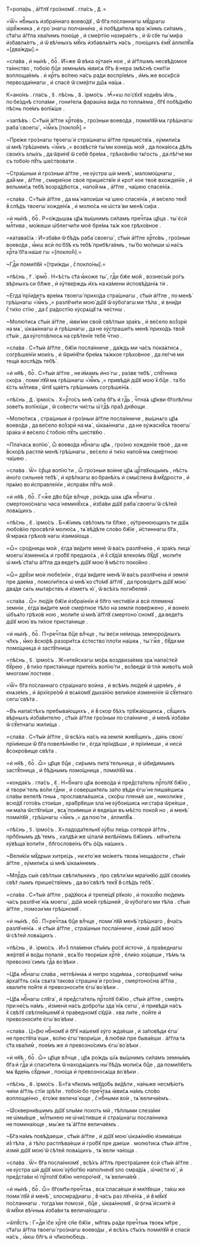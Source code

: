 Т=ропа́рь , а҆́гг҃лꙋ гро́зномꙋ . гла́съ , д҃ .=

=Ѿ= нбⷭ҇ныхъ и҆збра́ннаго воево́дꙋ , ѿ́ бг҃а по́сланнагѡ мꙋ́драгѡ ѡ҆рꙋ́жника , и҆ гро́ знагѡ полчани́на , и҆ побѣди́телѧ вра́ жїимъ си́ламъ , ст҃а́гѡ а҆́гг҃ла хва́лимъ пою́ще , и҆ сме́ртїю назира́етъ , и҆ ѿ сꙋе ты̀ ми́ра и҆збавлѧ́етъ , и҆ ѿ вѣ́чныхъ мꙋ́къ и҆збавлѧ́етъ на́съ , пою́щихъ є҆мꙋ̀ а҆ллилꙋ́їѧ =[два́жды].=

=сла́ва , и҆ ны́нѣ , боⷢ҇ . И҆́=же ѿ́ вѣка ᲂу҆тае́н ное , и҆ а҆́гг҃лѡмъ несвѣ́домое та́инство , тобо́ю бцⷣе земны́мъ ꙗ҆ви́сѧ бг҃ъ в̾ нера змѣ́снѣ сни́тїи воплоща́емъ . и҆ крⷭ҇тъ во́лею на́съ ра́ди воспрїе́мъ , и҆́мъ же воскр҃сѝ первозда́ннагѡ , и҆ спасѐ ѿ сме́рти дш҃ѧ на́шѧ .

К=ано́нъ . гла́съ , ѕ҃ . пѣ́снь , а҃ . і҆рмо́съ . Ꙗ҆́=кѡ по́ сꙋхꙋ ходи́въ і҆и҃ль , по бе́зднѣ стопа́ми , гони́телѧ фараѡ́на ви́дѧ по топлѧ́ема , бг҃ꙋ побѣ́днꙋю пѣ́снь пое́мъ вопїѧ́ше .

=запѣ́въ : С=т҃ы́и а҆́гг҃ле хрⷭ҇то́въ , гро́зныи воево́да , поми́лꙋй мѧ грѣ́шнагѡ раба̀ своегѡ̀ , =і҆мⷬ҇къ [покло́н̾].=

~Пре́же гро́знагѡ твоегѡ̀ и҆ стра́шнагѡ а҆́гг҃ле прише́ствїѧ , ᲂу҆мили́сѧ ѡ҆ мнѣ̀ грѣ́шнемъ =і҆мⷬ҇къ ,= возвѣстѝ ты́ ми коне́цъ мо́й , да пока́юсѧ дѣ́лъ свои́хъ ѕлы́хъ , да ѿри́нꙋ ѿ себѐ бре́мѧ , грѣхо́внꙋю тѧ́гость , да лѣ́гче ми съ тобо́ю пꙋ́ть ше́ствовати .

~Стра́шныи и҆ гро́зныи а҆́гг҃ле , не ᲂу҆стра шѝ менѣ̀ , маломо́щнагѡ , да́й ми , а҆́гг҃ле , смире́ное своѐ прише́ствїе и҆ кро́т кое твоѐ вхожде́нїе , и҆ вельми́сѧ тебѣ̀ возра́дꙋютсѧ , напо́й мѧ , а҆́гг҃ле , ча́шею спасе́нїѧ .

=сла́ва . С=т҃ы́и а҆́гг҃ле , да мѧ̀ напои́ши ча́ шею спасе́нїѧ , и҆ ве́село текꙋ̀ в̾ слѣ́дъ твоегѡ̀ хожде́нїѧ , и҆ молю́сѧ не ѡ҆ста́ ви менѣ̀ си́ра .

=и҆ ны́нѣ , боⷢ҇ . Р=о́ждьшаѧ цр҃ѧ̀ вы́шнимъ си́ламъ пречⷭ҇таѧ цр҃ца . ты̀ є҆сѝ млⷭ҇тива , мо́жеши ѡ҆блегчи́ти моѐ бре́мѧ тѧ́ж кое грѣхо́вное .

=катава́сїѧ : И҆=зба́ви ѿ бѣ́дъ раба̀ своегѡ̀ , ст҃ы́и а҆́гг҃ле хрⷭ҇то́въ , гро́зныи воево́да , ꙗ҆́кѡ всѝ по́ бз҃ѣ къ тебѣ̀ прибѣга́емъ , ты́ бо мо́лиши ѡ҆ на́съ хрⷭ҇та̀ бг҃а на́ше гѡ =[покло́н̾].=

~Гдⷭ҇и поми́лꙋй =[три́жды , с̾ покло́ны].=

=пѣ́снь , г҃ . і҆рмоⷭ҇ . Н=ѣ́сть ст҃а ꙗ҆́коже ты̀ , гдⷭ҇и бж҃е мо́й , вознесы́и ро́гъ вѣ́рныхъ си бл҃же , и҆ ᲂу҆тве́рждь и҆́хъ на ка́мени и҆сповѣ́данїѧ тѝ .

~Е҆гда̀ прїи́детъ вре́мѧ твоегѡ̀ прихо́да стра́шнагѡ , ст҃ы́и а҆́гг҃ле , по менѣ̀ грѣ́шнагѡ =і҆мⷬ҇къ ,= разлꙋчи́ти мою̀ дш҃ꙋ ѿ ᲂу҆бо́гагѡ ми тѣ́ла , и҆ вни́ди с̾ ти́хо стїю , да с̾ ра́достїю ᲂу҆срѧ́щꙋ тѧ че́стнѡ .

~Молю́тисѧ ст҃ы́и а҆́гг҃ле , ꙗ҆ви́ ми сво́й свѣ́тлыи зра́къ , и҆ ве́село воз̾зрѝ на мѧ̀ , ѡ҆каѧ́ннагѡ и҆ грѣ́шнагѡ , да не ᲂу҆страши́тъ менѣ̀ прихо́дъ тво́й ст҃ы́и , да ᲂу҆гото́влюсѧ на срѣ́тенїе тебѐ чⷭ҇тно .

=сла́ва . С=т҃ы́и а҆́гг҃ле , бж҃їи посла́нниче , да́ждь ми ча́съ пока́ѧтисѧ , согрѣше́нїи мои́хъ , и҆ ѿри́нꙋти бре́мѧ тѧ́жкое грѣхо́вное , да ле́гче ми тещѝ вослѣ́дъ тебѣ̀ .

=и҆ нн҃ѣ , боⷢ҇ . С=т҃ы́и а҆́гг҃ле , не и҆́мамъ и҆но́ гѡ , ра́зве тебѣ̀ , спꙋ́тника ско́ра . поми́ лꙋй мѧ грѣ́шнагѡ =і҆мⷬ҇къ ,= привѣдѝ дш҃ꙋ мою̀ к̾ бцⷣе . та́ бо є҆́сть млⷭ҇тива , ѿпꙋ ща́етъ грѣ́шнымъ согрѣше́нїѧ .

=пѣ́снь , д҃ . і҆рмо́съ . Х=рⷭ҇то́съ мнѣ̀ си́ла бг҃ъ и҆ гдⷭ҇ь , чⷭ҇тна́ѧ цр҃кви бг҃олѣ́пнѡ зове́тъ вопїю́щи , ѿ со́вести чи́сты ѡ҆́ гдⷭ҇ѣ пра́з̾ днꙋющи .

~Молю́тисѧ , стра́шныи и҆ гро́зныи а҆́гг҃ле посла́нниче , вы́шнѧго цр҃ѧ воево́да , да ве́село воз̾зрѝ на мѧ̀ , ѡ҆каѧ́ннагѡ , да не ᲂу҆жаснꙋ́сѧ твоегѡ̀ зра́ка и҆ ве́село с̾ тобо́ю пꙋ́ть ше́ствꙋю .

~Пла́часѧ вопїю̀ , ѽ воево́да нбⷭ҇нагѡ цр҃ѧ , гро́зно хожде́нїе твоѐ , да не в̾ско́рѣ растлѝ менѣ̀ грѣ́шнагѡ , ве́село и҆ ти́хо напо́й мѧ сме́ртною ча́шею .

=сла́ва . Ѿ= ́срⷣца вопїю́ ти , ѽ гро́зныи во́ине цр҃ѧ црⷭ҇твꙋющымъ , нѣ́сть и҆но́го сильне́е тебѣ̀ , и҆ крѣ́пкагѡ во бранѣ́хъ и҆ смы́слена в̾ мꙋ́дрости , и҆ прѧ́мо во и҆справле́нїи , и҆спра́ви пꙋ́ть мо́й .

=и҆ нн҃ѣ , боⷢ҇ . Г=жⷭ҇е дв҃о бцⷣе влⷣчце , ро́ждь шаѧ цр҃ѧ нбⷭ҇нагѡ . смертоно́снагѡ часа̀ неминꙋ́хсѧ , и҆зба́ви дш҃ꙋ раба̀ своегѡ̀ ѿ сѣ́тей ловѧ́щихъ .

=пѣ́снь , є҃ . і҆рмо́съ . Б=ж҃їимъ свѣ́томъ ти бл҃же , ᲂу҆́тренюющихъ ти дш҃ѧ любо́вїю просвѣтѝ молю́сѧ , тѧ̀ вѣ́дѣте сло́во бж҃їе , и҆́стиннагѡ бг҃а , ѿ́ мрака грѣхо́в нагѡ и҆зима́юща .

=ѽ= сро́дницы моѝ , є҆гда̀ ви́дите менѐ ѿ ва́съ разлꙋче́на , и҆ зра́къ лица̀ моегѡ̀ и҆змени́сѧ и҆ гро́бꙋ предаю́сѧ , и҆ к̾ сꙋдїѝ влеко́мъ бꙋ́дꙋ , моли́те ѡ҆ мнѣ̀ ст҃а́гѡ а҆́гг҃ла да веде́тъ дш҃ꙋ мою̀ в̾ мѣ́сто поко́йно .

=ѽ= дрꙋ́зи моѝ любе́знїи , є҆гда̀ ви́дите менѣ̀ ѿ ва́съ разлꙋче́на и҆ землѝ пре дае́ма , помоли́тесѧ ѡ҆ мнѣ̀ ко ст҃о́мꙋ а҆́гг҃лꙋ , да прово́дитъ дш҃ꙋ мою̀ два́де сѧть мыта́рствъ и҆ и҆́зметъ ю҆́ , ѿ всѣ́хъ поги́белей .

=сла́ва . ѽ= лю́дїе бж҃їи и҆збра́ннїи и҆ бл҃го чести́вїи и҆ всѝ племена̀ земні́и , є҆гда̀ ви́дите моѐ сме́ртное тѣ́ло на землѝ пове́ржено , и҆ воне́ю ѡ҆бъѧ́то грѣхо́в ною , моли́те ѡ҆ мнѣ̀ а҆́гг҃лꙋ смертоно́ сномꙋ , да веде́тъ дш҃ꙋ мою̀ въ ти́хое приста́нище .

=и҆ ны́нѣ , боⷢ҇ . П=речⷭ҇таѧ бцⷣе влⷣчце , ты̀ ве́си не́мощь земноро́дныхъ чл҃къ , ꙗ҆́ко в̾ско́рѣ разори́тсѧ є҆стество̀ пло́ти на́шеѧ , ты̀ гжⷭ҇е , бꙋ́ди ми помо́щница и҆ застꙋ́пница .

=пѣ́снь , ѕ҃ . і҆рмо́съ . Ж=ите́йскагѡ мо́рѧ воздвиза́ема зрѧ̀ напа́стєй бꙋ́рею , в̾ ти́хо приста́нище прите́къ вопїю́ ти , воз̾ведѝ ѿ тлѝ живо́тъ мо́й многоми́ лостиве .

=Ѿ= ́бг҃а по́сланнаго стра́шнаго во́ина , и҆ всѣ́мъ лю́дем̾ и҆ царе́мъ , и҆ кнѧзе́мъ , и҆ а҆рхїєре́ом̾ и҆ всѧ́комꙋ дыха́нїю вели́кое и҆змене́нїе ѿ сꙋ́етнаго сегѡ̀ свѣ́та .

~Въ напа́стѣхъ пребыва́ющихъ , и҆ в̾ скор бѣ́хъ трꙋжа́ющихсѧ , сꙋ́щихъ вѣ́рныхъ и҆зба́вителю , ст҃ы́и а҆́гг҃ле гро́зныи по сла́нниче , и҆ менѣ̀ и҆зба́ви ѿ сꙋ́етнагѡ жили́ща .

=сла́ва . С=т҃ы́и а҆́гг҃ле , ѿ всѣ́хъ на́съ на землѝ живꙋ́щихъ , да́нь свою̀ прїи́меши ѿ́ бг҃а повелѣ́ннꙋю ти , є҆гда̀ прїи́дѣши , и҆ прїи́меши , и҆ несѝ в̾сокро́вище свѣ́та .

=и҆ нн҃ѣ , боⷢ҇ . ѽ= цр҃це бцⷣе , си́рымъ пита́ тельница , и҆ ѡ҆би́димымъ застꙋ́пница , и҆ бѣ́днымъ помо́щница , поми́лꙋй мѧ .

=конда́къ . гла́съ , є҃ . Н=бⷭ҇наго цр҃ѧ воево́да и҆ пред̾ста́тель прⷭ҇то́лꙋ бж҃їю , и҆ твори́ тель во́ли гдⷭ҇ни , и҆ соверши́тель за́по вѣди є҆гѡ̀ не лиша́ешисѧ сла́вы велелѣ́ пныѧ , прославлѧ́ешисѧ , ско́рѡ пленѧ́е ши , николи́же , всю́дꙋ гото́въ стои́ши , хра́брꙋеши ѕла̀ не ᲂу҆бои́шисѧ ни ста́ра ѿре́еши , ни ма́ла ѿстꙋпи́ши , всѧ̀ пои́меши и҆ веде́ши въ мѣ́сто поко́й но , и҆ менѣ̀ поми́лꙋй , грѣ́шнагѡ =і҆мⷬ҇къ ,= да пою́ ти , а҆ллилꙋ́їѧ .

=пѣ́снь , з҃ . і҆рмо́съ . Х=ладода́тельнꙋ ᲂу҆́бѡ пе́щь сотворѝ а҆́гг҃лъ , прпⷣбнымъ дѣ́ темъ , халдѣ́и же ѡ҆палѝ велѣ́нїемъ бж҃їимъ . мꙋчи́телѧ ᲂу҆вѣща̀ вопи́ти , бл҃гослове́нъ бг҃ъ ѻ҆ц҃ъ на́шихъ .

~Вели́кїи мꙋ́дрыи хитре́цъ , ни кто́ же мо́жетъ твоеѧ̀ неща́дости , ст҃ы́и а҆́гг҃ле , ᲂу҆мили́сѧ ѡ҆ мнѣ̀ ѡ҆каѧ́ннемъ .

~Млрⷭ҇дъ сы́и свѣ́тлыи свѣти́льникъ , про свѣти́ ми мра́чнꙋю дш҃ꙋ свои́мъ свѣ́т лымъ прише́ствїемъ , да во́ свѣтѣ текꙋ̀ в̾ слѣ́дъ тебѣ̀ .

=сла́ва . С=т҃ы́и а҆́гг҃ле , ра́дꙋюсѧ и҆ трепе́щꙋ рꙋко́ю , и҆ показꙋ́ю лю́демъ ча́съ разлꙋче́ нїѧ моегѡ̀ , дш҃ѝ мое́й грѣ́шней , ѿ ᲂу҆бо́гаго ми тѣ́ла . ст҃ы́и а҆́гг҃ле , помози́ ми грѣ́шномꙋ .

=и҆ ны́нѣ , боⷢ҇ . П=речⷭ҇таѧ бцⷣе влⷣчце , поми́ лꙋй менѣ̀ грѣ́шнаго , в̾ча́съ разлꙋче́нїѧ . и҆ ст҃ы́и а҆́гг҃ле , стра́шныи посла́нниче , и҆змѝ дш҃ꙋ мою̀ ѿ сѣ́тей ловѧ́щихъ .

=пѣ́снь , и҃ . і҆рмо́съ . И҆=з̾ пла́мени ст҃ы́мъ ро́сꙋ и҆сточѝ , а҆ пра́веднагѡ же́ртвꙋ и҆ во́ды попалѝ , всѧ́ бо твори́ши хрⷭ҇тѐ , є҆ли́ко хо́щеши , тѣ́мъ тѧ превозно́ симъ гдⷭ҇а во́ вѣки .

~Цр҃ѧ нбⷭ҇нагѡ сла́ва , нетлѣ́ннаѧ и҆ непро ходи́маѧ , сотво́ршемꙋ чи́ны а҆рха́гг҃ль скїѧ свѧта̀ такова̀ страшна̀ и҆ гро́зна , смертоно́сна а҆́гг҃ла , хвали́те по́йте и҆ превозноси́те є҆гѡ̀ во́ вѣки .

~Цр҃ѧ нбⷭ҇нагѡ слꙋга̀ , и҆ пред̾ста́тель прⷭ҇то́лꙋ бж҃їю , ст҃ы́и а҆́гг҃ле , сме́рть при не́съ на́мъ , и҆зменѝ на́съ добро́ты зда́ нїѧ сегѡ̀ , и҆ привѣдѝ на́съ к̾ свѣ́тꙋ свѣтле́йшемꙋ и҆ пра́ведномꙋ сꙋдїѝ . хва ли́те , по́йте и҆ превозноси́те є҆гѡ̀ во́ вѣки .

=сла́ва . Ц=р҃ю нбⷭ҇номꙋ и҆ бг҃ꙋ на́шемꙋ ᲂу҆го жда́еши , и҆ за́повѣди є҆гѡ̀ не престꙋпа́ еши , во́лю є҆гѡ̀ твори́ши , в̾ любвѝ пре быва́еши . а҆́гг҃ла тѧ ст҃а хва́лим̾ , пое́мъ же и҆ превозно́симъ є҆гѡ̀ во́ вѣки .

=и҆ нн҃ѣ , боⷢ҇ . ѽ= цр҃це влⷣчце , цр҃ѧ ро́ждь шїѧ вы́шнимъ си́ламъ земны́мъ бг҃а и҆ гдⷭ҇а и҆ спаси́телѧ ѿ находѧ́щихъ ны̀ бѣ́дъ моли́сѧ бцⷣе , да поми́лꙋетъ мѧ̀ в̾де́нь сꙋ́дныи , пою́ща и҆ превозносѧ́ща во́ вѣки .

=пѣ́снь , ѳ҃ . і҆рмо́съ . Б=г҃а чл҃комъ неꙋдо́бь ви́дѣти , на́ньже несмѣ́ютъ чи́ни а҆́гг҃ль стїи зрѣ́ти . тобо́ю бо пречⷭ҇таѧ ꙗ҆ви́сѧ на́мъ сло́во воплоще́нно , є҆го́же велича́ юще , с̾ нбⷭ҇ными во́и , тѧ̀ велича́емъ .

~Ѡ҆скверни́вшимъ дш҃ꙋ ѕлы́ми похоть мѝ , тѣ́плыми слеза́ми не ѡ҆мы́вше , млⷭ҇тынею не ѡ҆чи́стивше и҆ стра́шнагѡ посла́нника не помина́юще , мы́ же тѧ̀ а҆́гг҃ле велича́емъ .

~Бг҃а на́мъ повѣ́даеши , ст҃ы́и а҆́гг҃ле , и҆ дш҃ꙋ мою̀ ѡ҆каѧ́ннꙋю и҆зима́еши и҆з̾ тѣ́ла , а҆ тѣ́ло растлѣва́еши и҆ гро́бꙋ пре дае́ши . молю́тисѧ ст҃ы́и а҆́гг҃ле , и҆змѝ дш҃ꙋ мою̀ ѿ сѣ́тей ловѧ́щихъ , тѧ̀ вели ча́юща .

=сла́ва . Ѿ= ́бг҃а посла́нномꙋ , всѣ́хъ а҆́гг҃лъ престра́шнее є҆сѝ ст҃ы́и а҆́гг҃ле . не ᲂу҆стра шѝ дш҃ꙋ мою̀ ᲂу҆бо́гꙋю напо́лненꙋ ѕло смра́дїѧ , ѡ҆чи́сти ю҆́ , и҆ пред̾ста́ви ю҆́ прⷭ҇то́лꙋ бж҃їю непоро́чнꙋ , тѧ̀ велича́ем̾ .

=и҆ ны́нѣ , боⷢ҇ . ѽ= бг҃омт҃и пречⷭ҇таѧ , всѧ̀ спаса́еши и҆ ми́лꙋеши , та́кѡ же поми́ лꙋй и҆ менѣ̀ , ѕлосмра́днагѡ , в̾ ча́съ раз лꙋче́нїѧ , и҆ в̾ мꙋ́кꙋ по́сланнагѡ . тогда́ ми помозѝ , бцⷣе , ѡ҆каѧ́нномꙋ , ѿ ѻ҆гнѧ̀ и҆схитѝ и҆ ѿ мꙋ́ки вѣ́чныѧ и҆зба́ви тѧ велича́ющагѡ .

=ѿпꙋ́стъ : Г=дⷭ҇и і҆с҃е хрⷭ҇тѐ сн҃е бж҃їи , мл҃твъ ра́ди пречⷭ҇тыѧ твоеѧ̀ мт҃ре , ст҃а́гѡ а҆́гг҃ла твоегѡ̀ гро́знагѡ воево́ды , и҆ всѣ́хъ ст҃ы́хъ поми́лꙋй и҆ спасѝ на́съ , ꙗ҆́кѡ бл҃гъ и҆ чл҃колю́бецъ .

